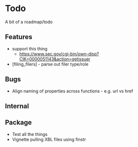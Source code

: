 # Todo

A bit of a roadmap/todo

## Features
 * support this thing
   - https://www.sec.gov/cgi-bin/own-disp?CIK=0000051143&action=getissuer
 * [filing_filers] - parse out filer type/role

## Bugs
 * Align naming of properties across functions - e.g. url vs href

## Internal

## Package
 * Test all the things
 * Vignette pulling XBL files using finstr
